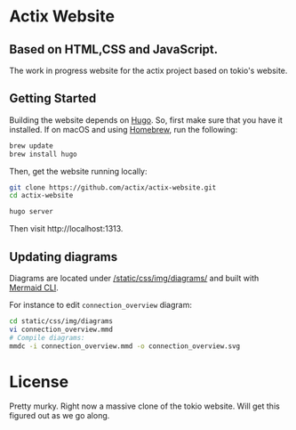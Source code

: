 # Actix Website
## Based on HTML,CSS and JavaScript.

The work in progress website for the actix project based on tokio's website.

## Getting Started

Building the website depends on [Hugo]. So, first make sure
that you have it installed. If on macOS and using [Homebrew], run the following:

```sh
brew update
brew install hugo
```

Then, get the website running locally:

```sh
git clone https://github.com/actix/actix-website.git
cd actix-website

hugo server
```

Then visit http://localhost:1313.

## Updating diagrams

Diagrams are located under [/static/css/img/diagrams/](https://github.com/actix/actix-website/tree/master/static/img/diagrams) and built with [Mermaid CLI].

For instance to edit `connection_overview` diagram:

```sh
cd static/css/img/diagrams
vi connection_overview.mmd
# Compile diagrams:
mmdc -i connection_overview.mmd -o connection_overview.svg
```

# License

Pretty murky. Right now a massive clone of the tokio website. Will get this
figured out as we go along.

<!-- LINKS -->

[Hugo]: https://gohugo.io
[Homebrew]: https://brew.sh
[Mermaid CLI]: https://github.com/mermaidjs/mermaid.cli
